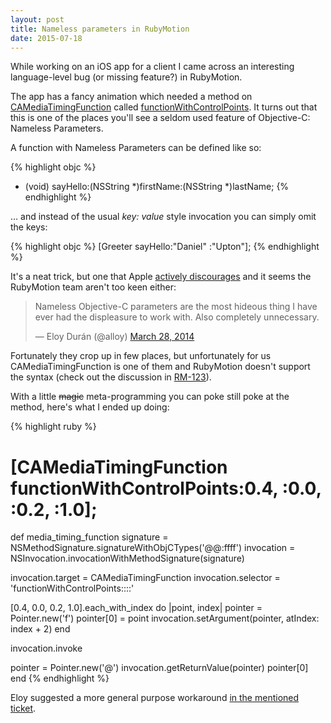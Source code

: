 ```yaml
---
layout: post
title: Nameless parameters in RubyMotion
date: 2015-07-18
---
```


<p class="intro">
  <span class="dropcap">W</span>hile working on an iOS app for a client I came across an interesting language-level bug (or missing feature?) in RubyMotion.
</p>

The app has a fancy animation which needed a method on 
[CAMediaTimingFunction](https://developer.apple.com/library//ios/documentation/Cocoa/Reference/CAMediaTimingFunction_class/index.html) called 
[functionWithControlPoints](https://developer.apple.com/library//ios/documentation/Cocoa/Reference/CAMediaTimingFunction_class/index.html#//apple_ref/occ/clm/CAMediaTimingFunction/functionWithControlPoints::::). 
It turns out that this is one of the places you'll see a seldom used feature of
Objective-C: Nameless Parameters.

A function with Nameless Parameters can be defined like so:

{% highlight objc %}
+ (void) sayHello:(NSString *)firstName:(NSString *)lastName;
{% endhighlight %}

&hellip; and instead of the usual *key: value* style invocation you can simply
omit the keys:

{% highlight objc %}
[Greeter sayHello:"Daniel" :"Upton"];
{% endhighlight %}

It's a neat trick, but one that Apple [actively discourages](https://developer.apple.com/library/mac/documentation/Cocoa/Conceptual/CodingGuidelines/Articles/NamingMethods.html#//apple_ref/doc/uid/20001282-1001751-BCIJHEDH)
and it seems the RubyMotion team aren't too keen either:

<blockquote class="twitter-tweet" lang="en"><p lang="en" dir="ltr">Nameless
Objective-C parameters are the most hideous thing I have ever had the
displeasure to work with. Also completely unnecessary.</p>&mdash; Eloy Durán
(@alloy) <a href="https://twitter.com/alloy/status/449500090416500736">March 28,
2014</a></blockquote>

Fortunately they crop up in few places, but unfortunately for us CAMediaTimingFunction is one of them and RubyMotion doesn't support the syntax (check out the discussion in [RM-123](http://hipbyte.myjetbrains.com/youtrack/issue/RM-123)).

With a little <del>magic</del> meta-programming you can poke still poke at the method, here's
what I ended up doing:

{% highlight ruby %}
# [CAMediaTimingFunction functionWithControlPoints:0.4, :0.0, :0.2, :1.0];
def media_timing_function
  signature = NSMethodSignature.signatureWithObjCTypes('@@:ffff')
  invocation = NSInvocation.invocationWithMethodSignature(signature)

  invocation.target = CAMediaTimingFunction
  invocation.selector = 'functionWithControlPoints::::'

  [0.4, 0.0, 0.2, 1.0].each_with_index do |point, index|
    pointer = Pointer.new('f')
    pointer[0] = point
    invocation.setArgument(pointer, atIndex: index + 2)
  end

  invocation.invoke

  pointer = Pointer.new('@')
  invocation.getReturnValue(pointer)
  pointer[0]
end
{% endhighlight %}

Eloy suggested a more general purpose workaround [in the mentioned ticket](http://hipbyte.myjetbrains.com/youtrack/issue/RM-123#comment=74-1354).
